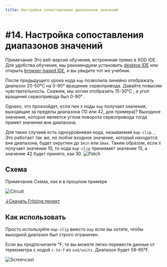 ```yaml
---
title: Настройка сопоставления диапазонов значений
---
```


# #14. Настройка сопоставления диапазонов значений

<div class="ui segment note">
<span class="ui ribbon label">Примечание</span>
Это веб-версия обучения, встроенная прямо в XOD IDE.
Для удобства обучения, мы рекомендуем установить
<a href="/downloads/">desktop IDE</a> или открыть
<a href="/ide/">browser-based IDE</a>, и вы увидите тот же учебник.
</div>

После предыдущего урока нода `map` позволила линейно отображать диапазон 20-50°C на
0-90° вращение сервопривода. Давайте повысим чувствительность. Скажем, мы хотим отобразить 15-30°C , а угол вращения сервопривода был 0-90° .

Однако, что произойдет, если пин `X` ноды `map` получает значения, выходящие за пределы диапазона (10 или 42, для примера)? Выходное значение, которое является углом поворота сервопривода тогда примет значения вне диапазона.

Для таких случаев есть одноуровневая нода, называемая `map-clip`. ,
Это работает так же, но любое входное значение, который находится вне диапазона, будет округлен до `Smin` или `Smax`. Таким образом, если `X` получает значение 10, то нода `map-clip` принимает значение 15, а значение 42 будет принято, как 30.
![Patch](./patch.png)

## Схема

<div class="ui segment note">
<span class="ui ribbon label">Примечание</span>
Схема, как и в прошлом примере
</div>

![Circuit](./circuit.fz.png)

[↓Скачать Fritzing проект](./circuit.fzz)

## Как использовать

Просто используйте `map-clip` вместо  `map` если вы хотите, чтобы выходной диапазон был
строго ограничен.

Если вы предпочитаете °F, то вы можете легко перевести данные от термометра с нодой `c-to-f` из `xod/units`. Диапазон будет 59-95°F.

![Screencast](./screencast.gif)
